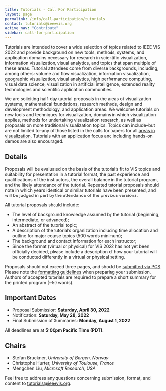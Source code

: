 ```yaml
---
title: Tutorials - Call For Participation
layout: page
permalink: /info/call-participation/tutorials
contact: tutorials@ieeevis.org
active_nav: "Contribute"
sidebar: call-for-participation
---
```


Tutorials are intended to cover a wide selection of topics related to IEEE VIS 2022 and provide background on new tools, methods, systems, and application domains necessary for research in scientific visualization, information visualization, visual analytics, and topics that span multiple of these areas. Tutorial attendees come from diverse backgrounds, including, among others: volume and flow visualization, information visualization, geographic visualization, visual analytics, high performance computing, visual data science, visualization in artificial intelligence, extended reality technologies and scientific application communities.

We are soliciting half-day tutorial proposals in the areas of visualization systems, mathematical foundations, research methods, design and development methodology, and application areas. We welcome tutorials on new tools and techniques for visualization, domains in which visualization applies, methods for undertaking visualization research, as well as proposals on more traditional visualization topics. Topics can include–but are not limited to–any of those listed in the calls for papers for all [areas in visualization](/year/2022/info/call-participation/call-for-participation). Tutorials with an application focus and including hands-on demos are also encouraged.

## Details

Proposals will be evaluated on the basis of the tutorial’s fit to VIS topics and suitability for presentation in a tutorial format, the past experience and qualifications of the instructors, the overall balance in the tutorial program, and the likely attendance of the tutorial. Repeated tutorial proposals should note in which years identical or similar tutorials have been presented, and will be judged in part by the attendance of the previous versions.

All tutorial proposals should include:

* The level of background knowledge assumed by the tutorial (beginning, intermediate, or advanced);
* An abstract of the tutorial topic;
* A description of the tutorial’s organization including time allocation and outline for major course topics (500 words minimum);
* The background and contact information for each instructor;
* Since the format (virtual or physical) for VIS 2022 has not yet been officially decided, please include a description of how your tutorial will be conducted differently in a virtual or physical setting.

Proposals should not exceed three pages, and should be [submitted via PCS](http://new.precisionconference.com/vgtc/). Please note the [formatting guidelines](https://tc.computer.org/vgtc/publications/conference/) when preparing your submission. Authors of accepted tutorials are required to prepare a short summary for the printed program (~50 words).

## Important Dates
* Proposal Submission: **Saturday, April 30, 2022**
* Notification: **Saturday, May 28, 2022**
* Final Submission of Summaries: **Monday, August 1, 2022**

All deadlines are at **5:00pm Pacific Time (PDT)**.

## Chairs

* Stefan Bruckner, *University of Bergen, Norway*
* Christophe Hurter, *University of Toulouse, France*
* Mengchen Liu, *Microsoft Research, USA*

Feel free to address any questions concerning submission, format, and content to [tutorials@ieeevis.org](mailto:tutorials@ieeevis.org).


